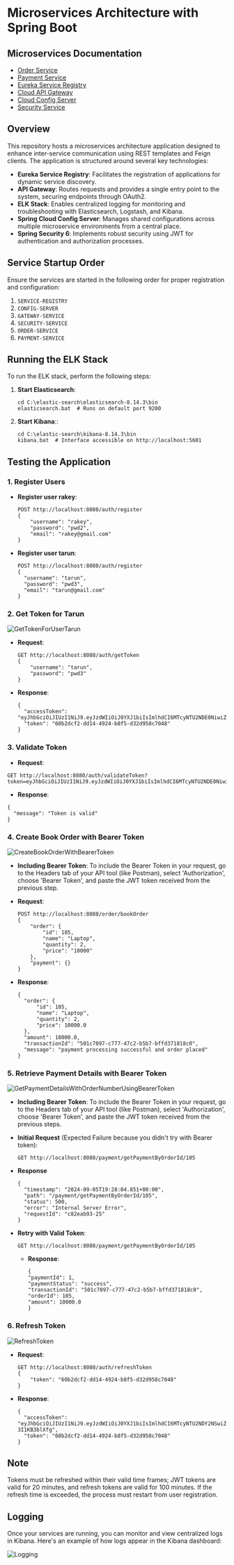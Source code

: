 # Microservices Architecture with Spring Boot

## Microservices Documentation

- [Order Service](./order-service/README.md)
- [Payment Service](./payment-service/README.md)
- [Eureka Service Registry](./service-registry/README.md)
- [Cloud API Gateway](./cloud-api-gateway/README.md)
- [Cloud Config Server](./springboot-cloud-config-server/README.md)
- [Security Service](./security-service/README.md)

## Overview
This repository hosts a microservices architecture application designed to enhance inter-service communication using REST templates and Feign clients. The application is structured around several key technologies:

- **Eureka Service Registry**: Facilitates the registration of applications for dynamic service discovery.
- **API Gateway**: Routes requests and provides a single entry point to the system, securing endpoints through OAuth2.
- **ELK Stack**: Enables centralized logging for monitoring and troubleshooting with Elasticsearch, Logstash, and Kibana.
- **Spring Cloud Config Server**: Manages shared configurations across multiple microservice environments from a central place.
- **Spring Security 6**: Implements robust security using JWT for authentication and authorization processes.

## Service Startup Order
Ensure the services are started in the following order for proper registration and configuration:
1. `SERVICE-REGISTRY`
2. `CONFIG-SERVER`
3. `GATEWAY-SERVICE`
4. `SECURITY-SERVICE`
5. `ORDER-SERVICE`
6. `PAYMENT-SERVICE`

## Running the ELK Stack
To run the ELK stack, perform the following steps:
1. **Start Elasticsearch**:
   ```shell
   cd C:\elastic-search\elasticsearch-8.14.3\bin
   elasticsearch.bat  # Runs on default port 9200
   ```
2. **Start Kibana**::
   ```shell
   cd C:\elastic-search\kibana-8.14.3\bin
   kibana.bat  # Interface accessible on http://localhost:5601
   ```

## Testing the Application

### 1. Register Users
- **Register user rakey**:
  ```http
  POST http://localhost:8080/auth/register
  {
      "username": "rakey",
      "password": "pwd2",
      "email": "rakey@gmail.com"
  }
  ```
- **Register user tarun**:
  ```http
  POST http://localhost:8080/auth/register
  {
    "username": "tarun",
    "password": "pwd3",
    "email": "tarun@gmail.com"
  }
  ```

### 2. Get Token for Tarun
![GetTokenForUserTarun](./GetTokenForUserTarun.png)
- **Request**:
  ```http
  GET http://localhost:8080/auth/getToken
  {
      "username": "tarun",
      "password": "pwd3"
  }
- **Response**:
  ```http
  {
    "accessToken": "eyJhbGciOiJIUzI1NiJ9.eyJzdWIiOiJ0YXJ1biIsImlhdCI6MTcyNTU2NDE0NiwiZXhwIjoxNzI1NTY1MzQ2fQ.Vqb63DMj5t2PIcdmEuweROc4sAFZOb2KYS7323ounNY",
    "token": "60b2dcf2-dd14-4924-b8f5-d32d958c7048"
  }
  ```

### 3. Validate Token
  - **Request**:
  ```http
  GET http://localhost:8080/auth/validateToken?token=eyJhbGciOiJIUzI1NiJ9.eyJzdWIiOiJ0YXJ1biIsImlhdCI6MTcyNTU2NDE0NiwiZXhwIjoxNzI1NTY1MzQ2fQ.Vqb63DMj5t2PIcdmEuweROc4sAFZOb2KYS7323ounNY
  ```

  - **Response**:
  ``` http
  {
    "message": "Token is valid"
  }
  ```
### 4. Create Book Order with Bearer Token
![CreateBookOrderWithBearerToken](./CreateBookOrderWithBearerToken.png)
- **Including Bearer Token**:
  To include the Bearer Token in your request, go to the Headers tab of your API tool (like Postman), select 'Authorization', choose 'Bearer Token', and paste the JWT token received from the previous step.

- **Request**:
  ```http
  POST http://localhost:8080/order/bookOrder
  {
      "order": {
          "id": 105,
          "name": "Laptop",
          "quantity": 2,
          "price": "10000"
      },
      "payment": {}
  }
  ```
- **Response**:
  ```http
  {
    "order": {
        "id": 105,
        "name": "Laptop",
        "quantity": 2,
        "price": 10000.0
    },
    "amount": 10000.0,
    "transactionId": "501c7097-c777-47c2-b5b7-bffd371818c0",
    "message": "payment processing successful and order placed"
  }
  ```

### 5. Retrieve Payment Details with Bearer Token
![GetPaymentDetailsWithOrderNumberUsingBearerToken](./GetPaymentDetailsWithOrderNumberUsingBearerToken.png)
- **Including Bearer Token**:
  To include the Bearer Token in your request, go to the Headers tab of your API tool (like Postman), select 'Authorization', choose 'Bearer Token', and paste the JWT token received from the previous steps.

- **Initial Request** (Expected Failure because you didn't try with Bearer token):
  ```http
  GET http://localhost:8080/payment/getPaymentByOrderId/105
  ```

- **Response**
  ```http
  {
    "timestamp": "2024-09-05T19:28:04.851+00:00",
    "path": "/payment/getPaymentByOrderId/105",
    "status": 500,
    "error": "Internal Server Error",
    "requestId": "c82eab93-25"
  }
  ```

- **Retry with Valid Token**:
  ```http
  GET http://localhost:8080/payment/getPaymentByOrderId/105
  ```

  - **Response**:
    ```http
    {
    "paymentId": 1,
    "paymentStatus": "success",
    "transactionId": "501c7097-c777-47c2-b5b7-bffd371818c0",
    "orderId": 105,
    "amount": 10000.0
    }
    ```

### 6. Refresh Token
![RefreshToken](./RefreshToken.png)
- **Request**:
  ```http
  GET http://localhost:8080/auth/refreshToken
  {
      "token": "60b2dcf2-dd14-4924-b8f5-d32d958c7048"
  }
  ```
- **Response**:
  ```http
  {
    "accessToken": "eyJhbGciOiJIUzI1NiJ9.eyJzdWIiOiJ0YXJ1biIsImlhdCI6MTcyNTU2NDY2NSwiZXhwIjoxNzI1NTY1ODY1fQ.0oS9VE7lNMBAdEInGKcO_0fexsAxTmw-3I1KB3blXfg",
    "token": "60b2dcf2-dd14-4924-b8f5-d32d958c7048"
  }
  ```

## Note
Tokens must be refreshed within their valid time frames; JWT tokens are valid for 20 minutes, and refresh tokens are valid for 100 minutes. If the refresh time is exceeded, the process must restart from user registration.

## Logging
Once your services are running, you can monitor and view centralized logs in Kibana. Here's an example of how logs appear in the Kibana dashboard:

![Logging](images/6.%20Logging.png)


